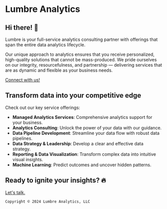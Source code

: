 # Lumbre Analytics

## Hi there! 👋

Lumbre is your full-service analytics consulting partner with offerings that span the entire data analytics lifecycle.

Our unique approach to analytics ensures that you receive personalized, high-quality solutions that cannot be mass-produced. We pride ourselves on our integrity, resourcefulness, and partnership — delivering services that are as dynamic and flexible as your business needs.

[Connect with us!](https://www.lumbreanalytics.com/contact)

## Transform data into your competitive edge

Check out our key service offerings:

* **Managed Analytics Services**: Comprehensive analytics support for your business.
* **Analytics Consulting**: Unlock the power of your data with our guidance.
* **Data Pipeline Development**: Streamline your data flow with robust data pipelines.
* **Data Strategy & Leadership**: Develop a clear and effective data strategy.
* **Reporting & Data Visualization**: Transform complex data into intuitive visual insights.
* **Machine Learning**: Predict outcomes and uncover hidden patterns.

## Ready to ignite your insights? 🔥

[Let's talk.](https://www.lumbreanalytics.com/contact)

``Copyright © 2024 Lumbre Analytics, LLC``
